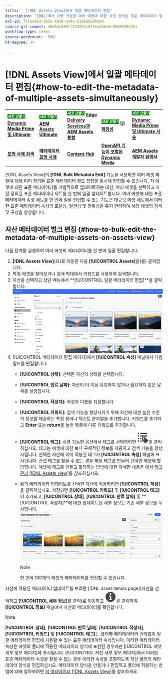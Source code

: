 ```yaml
---
title: ' [!DNL Assets View]에서 일괄 메타데이터 편집'
description: '[DNL]에서 사용 가능한 여러 에셋에 대한 사전 정의된 표준 메타데이터 필드 세트를 업데이트하는 방법에 대해 알아봅니다. Assets View] 와 동시에 표시됩니다.'
exl-id: f5fee1b3-2855-4010-ae4a-216beb20920d
source-git-commit: 46d64c089ff22492bc871ead36e8c08d683043b1
workflow-type: tm+mt
source-wordcount: '508'
ht-degree: 3%

---
```


# [!DNL Assets View]에서 일괄 메타데이터 편집{#how-to-edit-the-metadata-of-multiple-assets-simultaneously}

<table>
    <tr>
        <td>
            <sup style= "background-color:#008000; color:#FFFFFF; font-weight:bold"><i>새로 만들기</i></sup> <a href="/help/assets/dynamic-media/dm-prime-ultimate.md"><b>Dynamic Media Prime 및 Ultimate</b></a>
        </td>
        <td>
            <sup style= "background-color:#008000; color:#FFFFFF; font-weight:bold"><i>새로 만들기</i></sup> <a href="/help/assets/assets-ultimate-overview.md"><b>AEM Assets Ultimate</b></a>
        </td>
        <td>
            <sup style= "background-color:#008000; color:#FFFFFF; font-weight:bold"><i>새로 만들기</i></sup> <a href="/help/assets/integrate-aem-assets-edge-delivery-services.md"><b>Edge Delivery Services과 AEM Assets 통합</b></a>
        </td>
        <td>
            <sup style= "background-color:#008000; color:#FFFFFF; font-weight:bold"><i>새로 만들기</i></sup> <a href="/help/assets/aem-assets-view-ui-extensibility.md"><b>UI 확장성</b></a>
        </td>
          <td>
            <sup style= "background-color:#008000; color:#FFFFFF; font-weight:bold"><i>새로 만들기</i></sup> <a href="/help/assets/dynamic-media/enable-dynamic-media-prime-and-ultimate.md"><b>Dynamic Media Prime 및 Ultimate 사용</b></a>
        </td>
    </tr>
    <tr>
        <td>
            <a href="/help/assets/search-best-practices.md"><b>모범 사례 검색</b></a>
        </td>
        <td>
            <a href="/help/assets/metadata-best-practices.md"><b>메타데이터 모범 사례</b></a>
        </td>
        <td>
            <a href="/help/assets/product-overview.md"><b>Content Hub</b></a>
        </td>
        <td>
            <a href="/help/assets/dynamic-media-open-apis-overview.md"><b>OpenAPI 기능이 포함된 Dynamic Media</b></a>
        </td>
        <td>
            <a href="https://developer.adobe.com/experience-cloud/experience-manager-apis/"><b>AEM Assets 개발자 설명서</b></a>
        </td>
    </tr>
</table>

[!DNL Assets View]의 **[!DNL Bulk Metadata Edit]** 기능을 사용하면 여러 에셋 파일에 대해 미리 정의된 표준 메타데이터 필드 집합을 동시에 편집할 수 있습니다. 각 에셋에 대한 표준 메타데이터를 개별적으로 업데이트하는 대신, 여러 에셋을 선택하고 사전 정의된 표준 메타데이터 세트를 한 번에 일괄 업데이트합니다. 여러 에셋에 대한 표준 메타데이터 속성 세트를 한 번에 일괄 편집할 수 있는 기능은 대규모 에셋 세트에서 이러한 표준 메타데이터 속성의 효율성, 일관성 및 정확성을 유지 관리하여 해당 에셋의 검색 및 구성을 향상합니다.

## 자산 메타데이터 벌크 편집 {#how-to-bulk-edit-the-metadata-of-multiple-assets-on-assets-view}

다음 단계를 실행하여 여러 에셋의 메타데이터를 한 번에 일괄 편집합니다.

1. **[!DNL Assets View]**(으)로 이동한 다음 **[!UICONTROL Assets]**&#x200B;을(를) 클릭합니다.
1. 특정 에셋을 찾아보거나 검색 막대에서 키워드를 사용하여 검색합니다.
1. 자산을 선택하고 상단 메뉴에서 **[!UICONTROL 일괄 메타데이터 편집]**을 클릭합니다.
   ![일괄 메타데이터 편집](/help/assets/assets/bulk-metadata-edit1.png)
1. [!UICONTROL 메타데이터 편집 페이지]에서 **[!UICONTROL 속성]** 패널에서 다음 필드를 편집합니다.
   * **[!UICONTROL 상태]:** 선택한 자산의 상태를 선택합니다.
   * **[!UICONTROL 만료 날짜]:** 자산이 더 이상 유효하지 않거나 필요하지 않은 날짜를 설정합니다.
   * **[!UICONTROL 작성자]:** 작성자 이름을 지정합니다.
   * **[!UICONTROL 키워드]:** 검색 기능을 향상시키기 위해 자산에 대한 높은 수준의 정보를 제공하는 특정 용어나 텍스트 문자열을 추가합니다. 키워드를 추가하고 **Enter** 또는 **return**&#x200B;을 눌러 목록에 다른 키워드를 추가합니다.
   * **[!UICONTROL 태그]:** 사용 가능한 옵션에서 태그를 선택하려면 ![일괄 메타데이터 편집](/help/assets/assets/tags-icon.svg)을 클릭하십시오. 태그는 에셋에 대한 보다 구체적인 정보를 제공하고 검색 기능을 향상시킵니다. 선택한 자산에 이미 적용된 태그가 **[!UICONTROL 속성]** 패널에 표시됩니다. 관련 태그를 찾을 수 없는 경우 해당 태그를 만들어 선택한 에셋에 할당합니다. 에셋에 태그를 만들고 할당하는 방법에 대한 자세한 내용은 [에서 태그 관리 [!DNL Assets view]](/help/assets/tagging-management-assets-view.md)를 참조하십시오.
   * 위의 메타데이터 업데이트를 선택한 자산에 적용하려면 **[!UICONTROL 저장]**&#x200B;을 클릭하십시오. 저장되면 **[!UICONTROL 키워드]** 및 **[!UICONTROL 태그]**&#x200B;이 추가되고, **[!UICONTROL 상태]**, **[!UICONTROL 만료 날짜]** 및 **[!UICONTROL 작성자]**에 대한 업데이트된 세부 정보는 기존 세부 정보를 무시합니다.
     ![save-bulk-metadata-edit-properties](/help/assets/assets/save-bulk-metadata-edit-properties2.png)

     >[!NOTE]
     >
     >한 번에 100개의 에셋의 메타데이터를 편집할 수 있습니다.

자산에 적용된 메타데이터 업데이트를 보려면 [!DNL asset details page]&#x200B;(자산을 선택하고 **[!UICONTROL 세부 정보]**&#x200B;를 클릭)로 이동하고 ![일괄 메타데이터 편집](/help/assets/assets/info-icon-solid-black.svg)을 클릭하여 **[!UICONTROL 정보]** 패널에서 자산의 메타데이터를 확인합니다.

>[!NOTE]
>
>**[!UICONTROL 상태]**, **[!UICONTROL 만료 날짜]**, **[!UICONTROL 작성자]**, **[!UICONTROL 키워드]** 및 **[!UICONTROL 태그]**&#x200B;는 폴더별 메타데이터와 관계없이 일괄 메타데이터 편집에 사용할 수 있는 표준 메타데이터 속성입니다. 이러한 메타데이터 속성은 에셋의 폴더에 적용된 메타데이터 양식에 포함된 경우에만 [!UICONTROL 에셋 세부 정보 페이지]에 표시됩니다. [!UICONTROL 자산 세부 정보 페이지]에서 이러한 표준 메타데이터 속성을 찾을 수 없는 경우 이러한 속성을 포함하도록 자산 폴더의 메타데이터 양식을 편집하십시오. 메타데이터 양식을 만들거나 편집하고 폴더에 적용하는 방법에 대해 알아보려면 [의 메타데이터 [!DNL Assets View]](/help/assets/metadata-assets-view.md)를 참조하세요.
